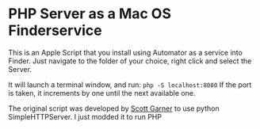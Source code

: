 # PHP Server as a Mac OS Finderservice

This is an Apple Script that you install using Automator as a service into Finder.
Just navigate to the folder of your choice, right click and select the Server. 

It will launch a terminal window, and run:
` php -S localhost:8080
`
If the port is taken, it increments by one until the next available one.

The original script was developed by [Scott Garner](http://www.scottmadethis.net/interactive/simpleserver/) to use python SimpleHTTPServer. I just modded it to run PHP
